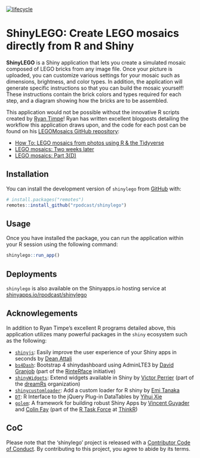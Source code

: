 
<!-- README.md is generated from README.Rmd. Please edit that file -->

[![lifecycle](https://img.shields.io/badge/lifecycle-experimental-orange.svg)](https://www.tidyverse.org/lifecycle/#experimental)

# ShinyLEGO: Create LEGO mosaics directly from R and Shiny

**ShinyLEGO** is a Shiny application that lets you create a simulated
mosaic composed of LEGO bricks from any image file. Once your picture is
uploaded, you can customize various settings for your mosaic such as
dimensions, brightness, and color types. In addition, the application
will generate specific instructions so that you can build the mosaic
yourself\! These instructions contain the brick colors and types
required for each step, and a diagram showing how the bricks are to be
assembled.

This application would not be possible without the innovative R scripts
created by [Ryan Timpe](http://www.ryantimpe.com/)\! Ryan has written
excellent blogposts detailing the workflow this application draws upon,
and the code for each post can be found on his [LEGOMosaics GitHub
repository](https://github.com/ryantimpe/LEGOMosaics):

  - [How To: LEGO mosaics from photos using R & the
    Tidyverse](http://www.ryantimpe.com/post/lego-mosaic1/)
  - [LEGO mosaics: Two weeks
    later](http://www.ryantimpe.com/post/lego-mosaic2/)
  - [LEGO mosaics:
    Part 3(D)](http://www.ryantimpe.com/post/lego-mosaic3/)

## Installation

You can install the development version of `shinylego` from
[GitHub](https://gitlab.com) with:

``` r
# install.packages("remotes")
remotes::install_github("rpodcast/shinylego")
```

## Usage

Once you have installed the package, you can run the application within
your R session using the following command:

``` r
shinylego::run_app()
```

## Deployments

`shinylego` is also available on the Shinyapps.io hosting service at
[shinyapps.io/rpodcast/shinylego](https://shinyapps.io/rpodcast/shinylego)

## Acknowlegements

In addition to Ryan Timpe’s excellent R programs detailed above, this
application utilizes many powerful packages in the `shiny` ecosystem
such as the following:

  - [`shinyjs`](https://deanattali.com/shinyjs): Easily improve the user
    experience of your Shiny apps in seconds by [Dean
    Attali](https://deanattali.com/)
  - [`bs4Dash`](https://rinterface.github.io/bs4Dash/index.html):
    Bootstrap 4 shinydashboard using AdminLTE3 by [David
    Granjob](https://twitter.com/divadnojnarg) (part of the
    [RinteRface](https://rinterface.com/) initiative)
  - [`shinyWidgets`](https://dreamrs.github.io/shinyWidgets/index.html):
    Extend widgets available in Shiny by [Victor
    Perrier](https://twitter.com/_pvictorr) (part of the
    [dreamRs](https://www.dreamrs.fr/)
    organization)
  - [`shinycustomloader`](https://emitanaka.github.io/shinycustomloader/):
    Add a custom loader for R shiny by [Emi
    Tanaka](https://emitanaka.github.io/)
  - [`DT`](https://rstudio.github.io/DT): R Interface to the jQuery
    Plug-in DataTables by [Yihui Xie](https://yihui.name/)
  - [`golem`](https://github.com/ThinkR-open/golem/): A framework for
    building robust Shiny Apps by [Vincent
    Guyader](https://github.com/VincentGuyader) and [Colin
    Fay](http://colinfay.me/) (part of the [R Task
    Force](https://rtask.thinkr.fr/) at [ThinkR](https://thinkr.fr/))

## CoC

Please note that the ‘shinylego’ project is released with a [Contributor
Code of Conduct](CODE_OF_CONDUCT.md). By contributing to this project,
you agree to abide by its terms.

